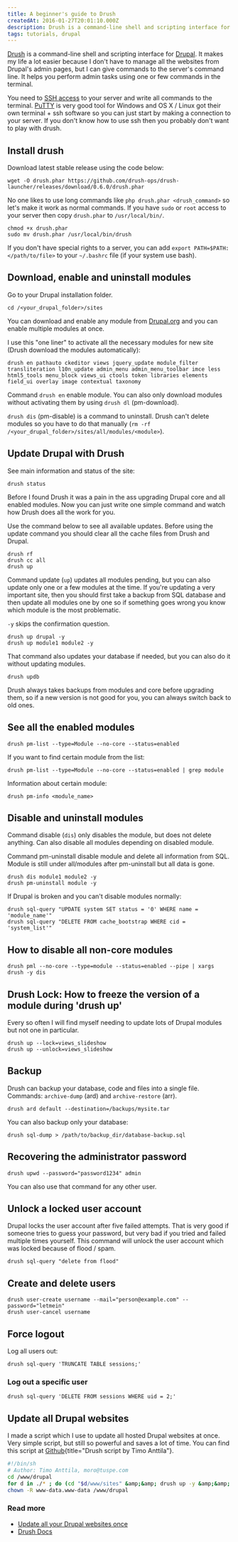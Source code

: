 ```yaml
---
title: A beginner's guide to Drush
createdAt: 2016-01-27T20:01:10.000Z
description: Drush is a command-line shell and scripting interface for Drupal. This tutorial help you understand how Drush works and how it makes your life easier.
tags: tutorials, drupal
---
```


[Drush](https://www.drush.org/) is a command-line shell and scripting interface for [Drupal](https://www.drupal.org/). It makes my life a lot easier because I don't have to manage all the websites from Drupal's admin pages, but I can give commands to the server's command line. It helps you perform admin tasks using one or few commands in the terminal.

You need to [SSH access](https://en.wikipedia.org/wiki/Secure_Shell) to your server and write all commands to the terminal. [PuTTY](https://www.chiark.greenend.org.uk/~sgtatham/putty/) is very good tool for Windows and OS X / Linux got their own terminal + ssh software so you can just start by making a connection to your server. If you don't know how to use ssh then you probably don't want to play with drush.

## Install drush

Download latest stable release using the code below:

```Shell
wget -O drush.phar https://github.com/drush-ops/drush-launcher/releases/download/0.6.0/drush.phar
```

No one likes to use long commands like `php drush.phar <drush_command>` so let's make it work as normal commands. If you have `sudo` or `root` access to your server then copy `drush.phar` to `/usr/local/bin/`.

```Shell
chmod +x drush.phar
sudo mv drush.phar /usr/local/bin/drush
```

If you don't have special rights to a server, you can add `export PATH=$PATH:</path/to/file>` to your `~/.bashrc` file (if your system use bash).

## Download, enable and uninstall modules

Go to your Drupal installation folder.

```Shell
cd /<your_drupal_folder>/sites
```

You can download and enable any module from [Drupal.org](https://www.drupal.org/project/project_module) and you can enable multiple modules at once.

I use this "one liner" to activate all the necessary modules for new site (Drush download the modules automatically):

```Shell
drush en pathauto ckeditor views jquery_update module_filter transliteration l10n_update admin_menu admin_menu_toolbar imce less html5_tools menu_block views_ui ctools token libraries elements field_ui overlay image contextual taxonomy
```

Command `drush en` enable module. You can also only download modules without activating them by using `drush dl` (pm-download).

`drush dis` (pm-disable) is a command to uninstall. Drush can't delete modules so you have to do that manually (`rm -rf /<your_drupal_folder>/sites/all/modules/<module>`).

## Update Drupal with Drush

See main information and status of the site:

```Shell
drush status
```

Before I found Drush it was a pain in the ass upgrading Drupal core and all enabled modules. Now you can just write one simple command and watch how Drush does all the work for you.

Use the command below to see all available updates. Before using the update command you should clear all the cache files from Drush and Drupal.

```Shell
drush rf
drush cc all
drush up
```

Command update (`up`) updates all modules pending, but you can also update only one or a few modules at the time. If you're updating a very important site, then you should first take a backup from SQL database and then update all modules one by one so if something goes wrong you know which module is the most problematic.

`-y` skips the confirmation question.

```Shell
drush up drupal -y
drush up module1 module2 -y
```

That command also updates your database if needed, but you can also do it without updating modules.

```Shell
drush updb
```

Drush always takes backups from modules and core before upgrading them, so if a new version is not good for you, you can always switch back to old ones.

## See all the enabled modules

```Shell
drush pm-list --type=Module --no-core --status=enabled
```

If you want to find certain module from the list:

```Shell
drush pm-list --type=Module --no-core --status=enabled | grep module
```

Information about certain module:

```Shell
drush pm-info <module_name>
```

## Disable and uninstall modules

Command disable (`dis`) only disables the module, but does not delete anything. Can also disable all modules depending on disabled module.

Command pm-uninstall disable module and delete all information from SQL. Module is still under all/modules after pm-uninstall but all data is gone.

```Shell
drush dis module1 module2 -y
drush pm-uninstall module -y
```

If Drupal is broken and you can't disable modules normally:

```Shell
drush sql-query "UPDATE system SET status = '0' WHERE name = 'module_name'"
drush sql-query "DELETE FROM cache_bootstrap WHERE cid = 'system_list'"
```

## How to disable all non-core modules

```Shell
drush pml --no-core --type=module --status=enabled --pipe | xargs drush -y dis
```

## Drush Lock: How to freeze the version of a module during 'drush up'

Every so often I will find myself needing to update lots of Drupal modules but not one in particular.

```Shell
drush up --lock=views_slideshow
drush up --unlock=views_slideshow
```

## Backup

Drush can backup your database, code and files into a single file.  
Commands: `archive-dump` (ard) and `archive-restore` (arr).

```Shell
drush ard default --destination=/backups/mysite.tar
```

You can also backup only your database:

```Shell
drush sql-dump > /path/to/backup_dir/database-backup.sql
```

## Recovering the administrator password

```Shell
drush upwd --password="password1234" admin
```

You can also use that command for any other user.

## Unlock a locked user account

Drupal locks the user account after five failed attempts. That is very good if someone tries to guess your password, but very bad if you tried and failed multiple times yourself. This command will unlock the user account which was locked because of flood / spam.

```Shell
drush sql-query "delete from flood"
```

## Create and delete users

```Shell
drush user-create username --mail="person@example.com" --password="letmein"
drush user-cancel username
```

## Force logout

Log all users out:

```Shell
drush sql-query 'TRUNCATE TABLE sessions;'
```

### Log out a specific user

```Shell
drush sql-query 'DELETE FROM sessions WHERE uid = 2;'
```

## Update all Drupal websites

I made a script which I use to update all hosted Drupal websites at once. Very simple script, but still so powerful and saves a lot of time. You can find this script at [Github](https://github.com/timoanttila/Drupal-Drush){title="Drush script by Timo Anttila"}.

```Bash
#!/bin/sh
# Author: Timo Anttila, moro@tuspe.com
cd /www/drupal
for d in ./* ; do (cd "$d/www/sites" &amp;&amp; drush up -y &amp;&amp; drush cc all); done
chown -R www-data.www-data /www/drupal
```

### Read more

- [Update all your Drupal websites once](https://github.com/timoanttila/Drupal-Drush)
- [Drush Docs](http://docs.drush.org/en/master/)